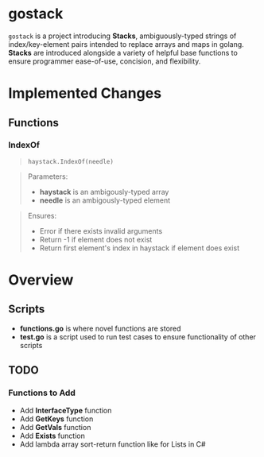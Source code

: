 # gostack
 `gostack` is a project introducing **Stacks**, ambiguously-typed strings of index/key-element pairs intended to replace arrays and maps in golang.  **Stacks** are introduced alongside a variety of helpful base functions to ensure programmer ease-of-use, concision, and flexibility.

<h1>Implemented Changes</h1>

<h2>Functions</h2>

<h3>IndexOf</h3>

> `haystack.IndexOf(needle)`

> Parameters:
> * **haystack** is an ambigously-typed array
> * **needle** is an ambigously-typed element

> Ensures:
> * Error if there exists invalid arguments
> * Return -1 if element does not exist
> * Return first element's index in haystack if element does exist

<h1>Overview</h1>

 <h2>Scripts</h2>

 * **functions.go** is where novel functions are stored
 * **test.go** is a script used to run test cases to ensure functionality of other scripts

<h2>TODO</h2>

<h3>Functions to Add</h3>

* Add **InterfaceType** function
* Add **GetKeys** function
* Add **GetVals** function
* Add **Exists** function
* Add lambda array sort-return function like for Lists in C#
